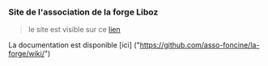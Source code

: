 ### Site de l'association de la forge Liboz

> le site est visible sur ce [lien]("https://asso-foncine.github.io/la-forge/")

La documentation est disponible [ici]
("https://github.com/asso-foncine/la-forge/wiki/")
